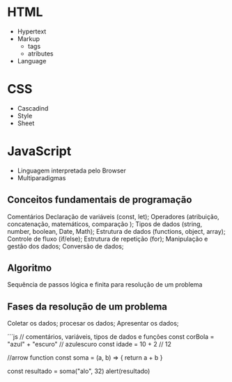 # HTML

- Hypertext 
- Markup 
  - tags
  - atributes
- Language

# CSS

- Cascadind
- Style
- Sheet

# JavaScript

- Linguagem interpretada pelo Browser
- Multiparadigmas

## Conceitos fundamentais de programação

Comentários Declaração de variáveis (const, let); 
Operadores (atribuição, concatenação, matemáticos, comparação ); Tipos de dados (string, number, boolean, Date, Math);
Estrutura de dados (functions, object, array); 
Controle de fluxo (if/else); 
Estrutura de repetição (for);
Manipulação e gestão dos dados;
Conversão de dados;

## Algoritmo

Sequência de passos lógica e finita para resolução de um problema

## Fases da resolução de um problema

Coletar os dados;
procesar os dados;
Apresentar os dados;










´´´js
// comentários, variáveis, tipos de dados e funções
const corBola = "azul" + "escuro" // azulescuro
const idade = 10 + 2 // 12

//arrow function
const soma = (a, b) => {
  return a + b
}


const resultado = soma("alo", 32)
alert(resultado)
```
